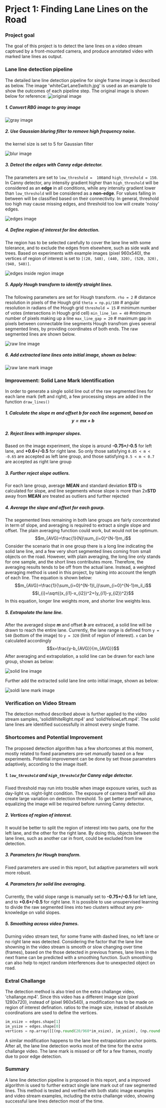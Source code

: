 # Prject 1: Finding Lane Lines on the Road

### Project goal
The goal of this project is to detect the lane lines on a video stream  captrued by a front-mounted camera, and produce annotated video with marked lane lines as output.

### Lane line detection pipeline
The detailed lane line detection pipeline for single frame image is described as below. The image 'whiteCarLaneSwitch.jpg' is used as an example to show the outcomes of each pipeline step. The original image is shown below for reference:
<img src="./image_results/original_image.png" alt="original image" width="whatever" height="whatever">
##### 1. Convert RBG image to gray image

<img src="./image_results/gray.png" alt="gray image" width="whatever" height="whatever">

##### 2. Use Gaussian bluring filter to remove high frequency noise.
the kernel size is set to 5 for Gaussian filter

<img src="./image_results/blur_gray.png" alt="blur image" width="whatever" height="whatever">

##### 3. Detect the edges with Canny edge detector.
The parameters are set to `low_threshold =  100`and `high_threshold = 150`. In Canny detector, any intensity gradient higher than `high_threshold` will be considered as an **edge** in all conditions, while any intensity gradient lower than `low_threshold` will be considered as a **non-edge**. For values falling in between will be classified based on their connectivity.  In general, threshold too high may cause missing edges, and threshold too low will create 'noisy' edges.

<img src="./image_results/edges.png" alt="edges image" width="whatever" height="whatever">

##### 4. Define region of interest for line detection.
The region has to be selected carefully to cover the lane line with some tolerance, and to exclude the edges from elsewhere, such as side walk and trees. Based on experiments with example images (pixel 960x540), the vertices of region of interest is set to `[(20, 540), (440, 320), (520, 320), (940, 540)]`.

<img src="./image_results/edge_region.png" alt="edges inside region image" width="whatever" height="whatever">

##### 5. Apply Hough transform to identify straight lines.
The following parameters are set for Hough transform.
`rho = 2` # distance resolution in pixels of the Hough grid
`theta = np.pi/180` # angular resolution in radians of the Hough grid
`threshold = 15`     # minimum number of votes (intersections in Hough grid cell)
`min_line_len = 40` #minimum number of pixels making up a line
`max_line_gap = 20`    # maximum gap in pixels between connectable line segments
Hough transfrom gives several segmented lines, by providing coordinates of both ends. The raw segmented lines are shown below.

<img src="./image_results/line_image_raw.png" alt="raw line image" width="whatever" height="whatever">

##### 6. Add extracted lane lines onto initial image, shown as below:

<img src="./image_results/lanemark_image_raw.png" alt="raw lane mark image" width="whatever" height="whatever">

### Improvement: Solid Lane Mark Identification
In order to generate a single solid line out of the raw segmented lines for each lane mark (left and right), a few processing steps are added in the function `draw_lines()`
##### 1. Calculate the slope **_m_** and offset **_b_** for each line segement, based on $$y = mx + b$$
##### 2. Reject lines with improper slopes.
Based on the image experiment, the slope is around **-0.75+/-0.5** for left lane, and **+0.6+/-0.5** for right lane. So only those satisfying `0.85 < m < -0.65` are accepted as left lane group, and those satisfying `0.5 < m < 0.7` are accepted as right lane group
##### 3. Further reject slope outliers.
For each lane group, average **MEAN** and standard deviation **STD** is calculated for slope, and line segements whose slope is more than 2x**STD** away from **MEAN** are treated as outliers and further rejected
##### 4. Average the slope and offset for each gourp.
The segemented lines remaining in both lane groups are fairly concentrated in term of slope, and  averaging is required to extract a single slope and offset. The plain averaging function could work, but would not be optimum.
$$m_{AVG}=\frac{1}{N}\sum_{i=0}^{N-1}m_i$$
Consider the scenario that in one group there is a long line indicating the solid lane line, and a few very short segmented lines coming from small objects on the road. However, with plain averaging, the long line only stands for one sample, and the short lines contributes more. Therefore, the averaging results tends to be off from the actual lane. Instead, a weighted averaging method is used in this project, by taking into account the length of each line. The equation is shown below:
$$m_{AVG}=\frac{1}{\sum_{i=0}^{N-1}l_i}\sum_{i=0}^{N-1}m_il_i$$
$$l_{i}=\sqrt{(x_{i1}-x_{i2})^2+(y_{i1}-y_{i2})^2}$$
In this equation, longer line weights more, and shorter line weights less.
##### 5. Extrapolate the lane line.
After the averaged slope **_m_** and offset **_b_** are extraced, a solid line will be drawn to reach the entire lane. Currently, the lane range is defined from `y = 540` (bottom of the image) to `y = 320` (limit of region of interest). `x` can be calculated accordingly
$$x=\frac{y-b_{AVG}}{m_{AVG}}$$
After averaging and extrapolation, a solid line can be drawn for each lane group, shown as below:

<img src="./image_results/line_image_solid.png" alt="solid line image" width="whatever" height="whatever">

Further add the extracted solid lane line onto initial image, shown as below:

<img src="./image_results/lanemark_image_solid.png" alt="soldi lane mark image" width="whatever" height="whatever">

### Verification on Video Stream
The detection method described above is further applied to the video stream samples, 'solidWhiteRight.mp4' and 'solidYellowLeft.mp4'. The solid lane lines are identified successfully in almost every single frame.

### Shortcomes and Potential Improvement
The proposed detection algorithm has a few shortcomes at this moment, mostly related to fixed parameters pre-set *manually* based on a few experiments. Potential improvement can be done by set those parameters adaptively, according to the image itself.
##### 1. `low_threshold` and `high_threshold` for Canny edge detector.
Fixed threshold may run into trouble when image exposure varies, such as day-light vs. night-light condition. The exposure of carmera itself will also create large variation on detection threshold. To get better performance, equalizing the image will be required before running Canny detector.
##### 2. Vertices of region of interest.
It would be better to split the region of interest into two parts, one for the left lane, and the other for the right lane. By doing this, objects between the lane lines, such as another car in front, could be excluded from line detection.
##### 3. Parameters for Hough transform.
Fixed parameters are used in this report, but adaptive parameters will work more robust.
##### 4. Parameters for solid line averaging.
Currently, the valid slope range is manually set to **-0.75+/-0.5** for left lane, and to **+0.6+/-0.5** for right lane. It is possible to use unsupervised learning to divide the raw segmented lines into two clusters without any pre-knowledge on valid slopes.
##### 5. Smoothing across video frames.
Durning video stream test, for some frame with dashed lines, no left lane or no right lane was detected. Considering the factor that the lane line showning in the video stream is smooth or slow changing over time (frames), based on the those detected in previous frames, lane lines in the next frame can be predicted with a smoothing function. Such smoothing can also help to reject random interferences due to unexpected object on road.
### Extral Challange
The detection method is also tried on the extra challange video, 'challange.mp4'. Since this video has a different image size (pixel 1280x720), instead of (pixel 960x540), a modification has to be made on region of interest defination. ratios to the image size, instead of absolute coordinations are used to define the vertices.
```python
im_xsize = edges.shape[1]
im_ysize = edges.shape[0]
vertices = np.array([[(np.round(20/960*im_xsize), im_ysize), (np.round(440/960*im_xsize), np.round(320/540*im_ysize)), (np.round(520/960*im_xsize), np.round(320/540*im_ysize)), (np.round(940/960*im_xsize), im_ysize)]], dtype=np.int32)
```
A similar modification happens to the lane line extrapolation anchor points. After all, the lane line detection works most of the time for the extra challange video. The lane mark is missed or off for a few frames, mostly due to poor edge detection.

### Summary
A lane line detection pipeline is proposed in this report, and a improved algorithm is used to further extract single lane mark out of raw segmented lines. This method is tested and verified with both static image examples and video stream examples, including the extra challange video, showing successful lane lines detection most of the time.
